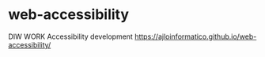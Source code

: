 # web-accessibility
DIW WORK Accessibility development 
 https://ajloinformatico.github.io/web-accessibility/

